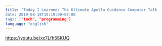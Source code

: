 ```yaml
---
title: "Today I Learned: The Ultimate Apollo Guidance Computer Talk
date: 2019-08-18T19:19:00+07:00
tags: ["tech", "programming"]
language: "english"
---
```


https://youtu.be/xx7Lfh5SKUQ

